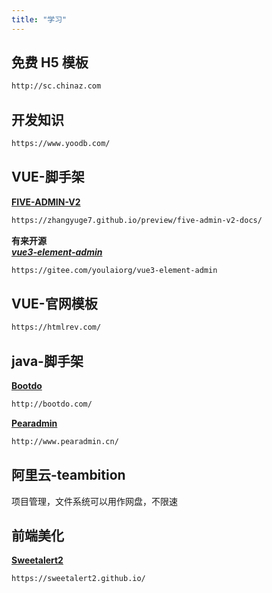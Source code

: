 ```yaml
---
title: "学习"
---
```


## 免费 H5 模板
```md
http://sc.chinaz.com
```

## 开发知识

```md
https://www.yoodb.com/
```

## VUE-脚手架

**[FIVE-ADMIN-V2](https://zhangyuge7.github.io/preview/five-admin-v2-docs/)**

```md
https://zhangyuge7.github.io/preview/five-admin-v2-docs/
```

**有来开源**<br>
***[vue3-element-admin](https://gitee.com/youlaiorg/vue3-element-admin)***
```md
https://gitee.com/youlaiorg/vue3-element-admin
```

## VUE-官网模板

```md
https://htmlrev.com/
```

## java-脚手架

**[Bootdo](http://bootdo.com/)**

```md
http://bootdo.com/
```

**[Pearadmin](http://www.pearadmin.cn/)**

```md
http://www.pearadmin.cn/
```

## 阿里云-teambition

项目管理，文件系统可以用作网盘，不限速

## 前端美化

**[Sweetalert2](https://sweetalert2.github.io/)**

```md
https://sweetalert2.github.io/
```
